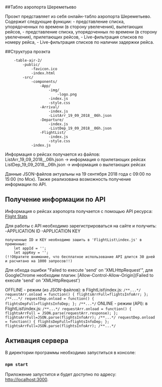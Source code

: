 
##Табло аэропорта Шереметьево

Проэкт представляет из себя онлайн-табло аэропорта Шереметьево.
Содержит следующие функции:
    - представление списка, упорядоченных по времени (в сторону увелечения), вылетающих рейсов,
    - представление списка, упорядоченных по времени (в сторону увелечения), прилетающих рейсов,
    - Live-фильтрация списков по номеру рейса,
    - Live-фильтрация списков по наличии задержки рейса.

##Структура проэкта
```
    -table-air-2/
        -public/
            -favicon.ico
            -index.html
        -src/
            -components/
                -App/
                    -img/
                        -logo.png
                    -index.js
                    -style.css
                -Arrival/
                    -index.js
                    -ListArr_19_09_2018__06h.json
                -Departure/
                    -index.js
                    -ListDep_19_09_2018__06h.json
                -FlightList/
                    -index.js
                    -style.css
            -index.js
```

Информация о рейсах получается из файлов:
    ListArr_19_09_2018__06h.json -> информация о прилетающих рейсах
    ListDep_19_09_2018__06h.json -> информация о вылетающих рейсах

Данные JSON-файлов актуальны на 19 сентября 2018 года с 09:00 по 15:00 (по Мск).
Также реализована возможность получение информации по API.

## Получение информации по API

Информация о рейсах аэропорта получается с помощью API ресурса: [Flight Stats](https://developer.flightstats.com/)

Для работы с API необходимо зарегистрироваться на сайте и получить:
    -APPLICATION ID
    -APPLICATION KEY

    полученные ID и KEY необходимо зашить в 'FlightList\index.js' в пременные:
        let appId = '';
        let appKey = '';
    (!!Обратите внимание, что бесплатное использование API длится 30 дней и расчитано на 1000 запросов!!)

Для обхода ошибки "Failed to execute 'send' on 'XMLHttpRequest'", для GoogleChrome необходим плагин:
    [Allow-Control-Allow-Origin](Failed to execute 'send' on 'XMLHttpRequest')

OFFLINE - режим (из JSON-файлов):
    в FlightList\index.js:
    ```
        /**...*/
        requestArr.onload = function() {
                    flightsArrFull=flightsInfoArr;
                };
        /**...*/
        requestDep.onload = function() {
                    flightsDepFull=flightsInfoDep;
                };
        /**...*/
    ```
ONLINE - режим (API):
    в FlightList\index.js:
    ```
        /**...*/
        requestArr.onload = function() {
                    flightsArrFull = JSON.parse(requestArr.response);
                };
        flightsArrFull=JSON.parse(flightsInfoArr);
        /**...*/
        requestDep.onload = function() {
                    flightsDepFull=flightsInfoDep;
                };
        flightsArrFull=JSON.parse(flightsInfoArr);
        /**...*/
    ```

## Активация сервера

В директории программы необходимо запуститься в консоле:

### `npm start`

Приложение запустится и будет доступно по адресу: [http://localhost:3000](http://localhost:3000).